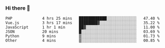 ### Hi there 👋

<!--START_SECTION:waka-->

```text
PHP             4 hrs 25 mins   ████████████░░░░░░░░░░░░░   47.40 %
Vue.js          3 hrs 17 mins   ████████▓░░░░░░░░░░░░░░░░   35.22 %
JavaScript      1 hr 1 min      ██▓░░░░░░░░░░░░░░░░░░░░░░   11.00 %
JSON            20 mins         █░░░░░░░░░░░░░░░░░░░░░░░░   03.69 %
Python          9 mins          ▒░░░░░░░░░░░░░░░░░░░░░░░░   01.73 %
Other           4 mins          ▒░░░░░░░░░░░░░░░░░░░░░░░░   00.85 %
```

<!--END_SECTION:waka-->

<!--
**Jonas-VanHaeken/Jonas-VanHaeken** is a ✨ _special_ ✨ repository because its `README.md` (this file) appears on your GitHub profile.

Here are some ideas to get you started:

- 🔭 I’m currently working on ...
- 🌱 I’m currently learning ...
- 👯 I’m looking to collaborate on ...
- 🤔 I’m looking for help with ...
- 💬 Ask me about ...
- 📫 How to reach me: ...
- 😄 Pronouns: ...
- ⚡ Fun fact: ...
-->
